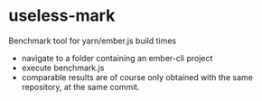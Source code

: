 # useless-mark

Benchmark tool for yarn/ember.js build times

- navigate to a folder containing an ember-cli project
- execute benchmark.js
- comparable results are of course only obtained with the same repository, at the same commit.
